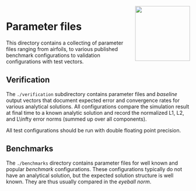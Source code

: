 <img align="right" height="150" src="../doc/logo.png">

Parameter files
===============

This directory contains a collecting of parameter files ranging from
airfoils, to various published benchmark configurations to validation
configurations with test vectors.


Verification
------------

The `./verification` subdirectory contains parameter files and
<i>baseline</i> output vectors that document expected error and convergence
rates for various analytical solutions. All configurations compare the
simulation result at final time to a known analytic solution and record the
normalized L1, L2, and L\infty error norms (summed up over all components).

All test configurations should be run with double floating point precision.

Benchmarks
----------

The `./benchmarks` directory contains parameter files for well known and
popular <i>benchmark</i> configurations. These configurations typically do
not have an analytical solution, but the expected solution structure is
well known. They are thus usually compared in the <i>eyeball norm</i>.
